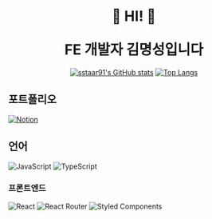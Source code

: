 <h1 align="center">👋 HI! 👋</p>FE 개발자 김명성입니다</h1>

<div align="center">
    
[![sstaar91's GitHub stats](https://github-readme-stats.vercel.app/api?username=sstaar91&show_icons=true&theme=highcontrast)](https://github.com/sstaar91/github-readme-stats)
[![Top Langs](https://github-readme-stats.vercel.app/api/top-langs/?username=sstaar91&layout=compact&theme=highcontrast&langs_count=8)](https://github.com/sstaar91/github-readme-stats)
    
</div>

## 포트폴리오

[![Notion](https://img.shields.io/badge/Notion-%23000000.svg?style=for-the-badge&logo=notion&logoColor=white)](https://www.notion.so/KIM-MYUNG-SUNG-6166f7cb7478406fa018a536a2d3f532)

## 언어
    
![JavaScript](https://img.shields.io/badge/javascript-%23323330.svg?style=for-the-badge&logo=javascript&logoColor=%23F7DF1E)
![TypeScript](https://img.shields.io/badge/typescript-%23007ACC.svg?style=for-the-badge&logo=typescript&logoColor=white)

### 프론트엔드

  ![React](https://img.shields.io/badge/react-%2320232a.svg?style=for-the-badge&logo=react&logoColor=%2361DAFB)
  ![React Router](https://img.shields.io/badge/React_Router-CA4245?style=for-the-badge&logo=react-router&logoColor=white)
  ![Styled Components](https://img.shields.io/badge/styled--components-DB7093?style=for-the-badge&logo=styled-components&logoColor=white)


  
